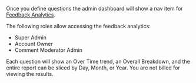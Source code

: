 Once you define questions the admin dashboard will show a nav item for [Feedback Analytics](https://fastcomments.com/auth/my-account/feedback-analytics).

The following roles allow accessing the feedback analytics:

- Super Admin
- Account Owner
- Comment Moderator Admin

Each question will show an Over Time trend, an Overall Breakdown, and the entire report can be sliced by Day, Month, or Year. You are not billed for viewing the results.
